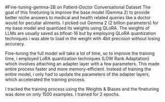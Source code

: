 #Fine-tuning-gemma-2B on Patient-Doctor Conversational Dataset 
The goal of this finetuning is improve the base model (Gemma 2) to provide better niche answers to medical and health related queries like a doctor would for peculiar aliments.
I picked out Gemma 2 (2 billion parameters) for my base model and quantized its weights using QLoRA. The weights of LLMs are usually saved as bfloat-16 but by employing QLoRA quantization techniques i was able to load in the weight with 4bit precision without losing accuracy.

Fine-tuning the full model will take a lot of time, so to improve the training time, i employed LoRA quantization techniques (LOW Rank Adaptation) which involves attaching an adapter layer with a few parameters. This made entire process faster and more memory-efficient. Instead of training the entire model, i only had to update the parameters of the adapter layers, which accelerated the training process.

I tracked the training process using the Weights & Biases and the finetuning was done on only 1500 examples. I trained for 2 epochs.
